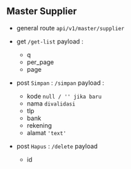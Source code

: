 ## Master Supplier

-   general route `api/v1/master/supplier`

-   get `/get-list` payload :

    -   q
    -   per_page
    -   page

-   post `Simpan` : `/simpan` payload :

    -   kode `null / '' jika baru`
    -   nama `divalidasi`
    -   tlp
    -   bank
    -   rekening
    -   alamat `'text'`

-   post `Hapus` : `/delete` payload
    -   id
